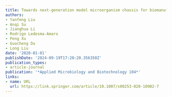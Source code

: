 ```yaml
---
title: Towards next-generation model microorganism chassis for biomanufacturing
authors:
- Yanfeng Liu
- Anqi Su
- Jianghua Li
- Rodrigo Ledesma-Amaro
- Peng Xu
- Guocheng Du
- Long Liu
date: '2020-01-01'
publishDate: '2024-09-19T17:20:20.356350Z'
publication_types:
- article-journal
publication: '*Applied Microbiology and Biotechnology 104*'
links:
- name: URL
  url: https://link.springer.com/article/10.1007/s00253-020-10902-7
---
```


